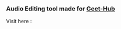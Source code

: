 ### Audio Editing tool made for [Geet-Hub](https://www.github.com/PrerakMathur20/geet-hub-frontend)

Visit here : 